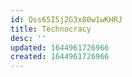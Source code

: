 ```yaml
---
id: Qss65I5j2G3x80w1wKHRJ
title: Technocracy
desc: ''
updated: 1644961726966
created: 1644961726966
---
```


